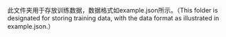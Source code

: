 

此文件夹用于存放训练数据，数据格式如example.json所示。（This folder is designated for storing training data, with the data format as illustrated in example.json.）
